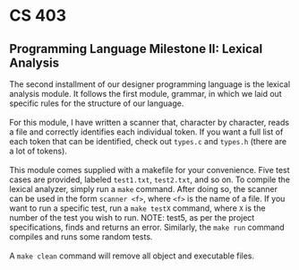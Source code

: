 # CS 403
## Programming Language Milestone II: Lexical Analysis

The second installment of our designer programming language is the lexical analysis module. It follows the first module, grammar, in which we laid out specific rules for the structure of our language. <br><br>
For this module, I have written a scanner that, character by character, reads a file and correctly identifies each individual token. If you want a full list of each token that can be identified, check out `types.c` and `types.h` (there are a lot of tokens).<br><br>
This module comes supplied with a makefile for your convenience. Five test cases are provided, labeled `test1.txt`, `test2.txt`, and so on. To compile the lexical analyzer, simply run a `make` command. After doing so, the scanner can be used in the form `scanner <f>`, where `<f>` is the name of a file. If you want to run a specific test, run a `make testX` command, where `X` is the number of the test you wish to run. NOTE: test5, as per the project specifications, finds and returns an error. Similarly, the `make run` command compiles and runs some random tests.<br><br>
A `make clean` command will remove all object and executable files.
